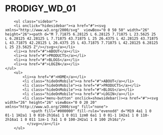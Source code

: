 # PRODIGY_WD_01
<!DOCTYPE html>
<html lang="en">
<head>
    <meta charset="UTF-8">
    <meta name="viewport" content="width=device-width, initial-scale=1.0">
    <title>Respnsive Navbar</title>
    <link rel="stylesheet" href="style.css">
</head>
<body>
    <nav>
        
        <ul class="sidebar">
        <li onclick="hidesidebar"><a href="#"><svg xmlns="http://www.w3.org/2000/svg"  viewBox="0 0 50 50" width="26" height="26"><path d="M 7.71875 6.28125 L 6.28125 7.71875 L 23.5625 25 L 6.28125 42.28125 L 7.71875 43.71875 L 25 26.4375 L 42.28125 43.71875 L 43.71875 42.28125 L 26.4375 25 L 43.71875 7.71875 L 42.28125 6.28125 L 25 23.5625 Z"/></svg></a></li>
        <li><a href="#">ABOUT</a></li>
        <li><a href="#">PRODUCTS</a></li>
        <li><a href="#">BLOGS</a></li>
        <li><a href="#">LOGIN</a></li>
    </ul>
        <ul>
            <li><a href="#">HOME</a></li>    
            <li class="hideOnMobile"><a href="#">ABOUT</a></li>
            <li class="hideOnMobile"><a href="#">PRODUCTS</a></li>
            <li class="hideOnMobile"><a href="#">BLOGS</a></li>
            <li class="hideOnMobile"><a href="#">LOGIN</a></li>
            <li class="menu-button" onclick=showsidebar()><a href="#"><svg width="26" height="26" viewBox="0 0 20 20" xmlns="http://www.w3.org/2000/svg" fill="none">
                <path fill="#000000" fill-rule="evenodd" d="M19 4a1 1 0 01-1 1H2a1 1 0 010-2h16a1 1 0 011 1zm0 6a1 1 0 01-1 1H2a1 1 0 110-2h16a1 1 0 011 1zm-1 7a1 1 0 100-2H2a1 1 0 100 2h16z"/>
              </svg></a></li>
        </ul>
 </nav>  
    <script>
        function showsidebar(){
            const sidebar = document.querySelector('.sidebar') 
            sidebar.style.display = 'flex'
        }
        function hidesidebar(){
            const sidebar = document.querySelector('.sidebar') 
            sidebar.style.display = 'none'
        }
        </script>          
</body>
</html>

